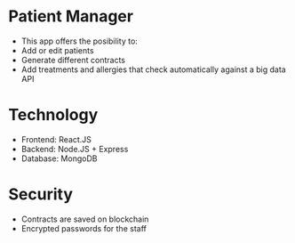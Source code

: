 # Patient Manager
- This app offers the posibility to:
- Add or edit patients
- Generate different contracts
- Add treatments and allergies that check automatically against a big data API

# Technology 
- Frontend: React.JS
- Backend: Node.JS + Express
- Database: MongoDB

# Security
- Contracts are saved on blockchain
- Encrypted passwords for the staff

